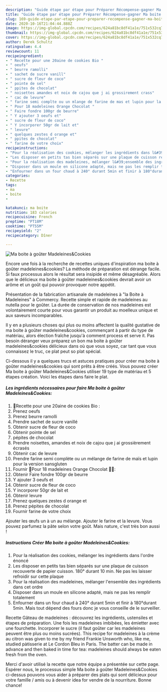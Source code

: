 ```yaml
---
description: "Guide étape par étape pour Préparer Récompense-gagner Ma boite à goûter Madeleines&amp;amp;Cookies"
title: "Guide étape par étape pour Préparer Récompense-gagner Ma boite à goûter Madeleines&amp;amp;Cookies"
slug: 169-guide-etape-par-etape-pour-preparer-recompense-gagner-ma-boite-a-gouter-madeleines-and-amp-cookies
date: 2020-10-16T21:04:44.888Z
image: https://img-global.cpcdn.com/recipes/624a81bc8df41a1e/751x532cq70/ma-boite-a-gouter-madeleinescookies-photo-principale-de-la-recette.jpg
thumbnail: https://img-global.cpcdn.com/recipes/624a81bc8df41a1e/751x532cq70/ma-boite-a-gouter-madeleinescookies-photo-principale-de-la-recette.jpg
cover: https://img-global.cpcdn.com/recipes/624a81bc8df41a1e/751x532cq70/ma-boite-a-gouter-madeleinescookies-photo-principale-de-la-recette.jpg
author: Derek Schultz
ratingvalue: 4.4
reviewcount: 11
recipeingredient:
- " Recette pour une 20aine de cookies Bio "
- " oeufs"
- " beurre ramolli"
- " sachet de sucre vanill"
- " sucre de fleur de coco"
- " pointe de sel"
- " ppites de chocolat"
- " noisettes amandes et noix de cajou que j ai grossirement crass"
- " cac de levure"
- " farine semi complte ou un mlange de farine de mas et lupin pour la version sansgluten"
- " Pour 18 madeleines Orange Chocolat "
- " Faire fondre 100gr de beurre"
- " Y ajouter 3 oeufs et"
- " sucre de fleur de coco"
- " Y incorporer 50gr de lait et"
- " levure"
- " quelques zestes d orange et"
- " ppites de chocolat"
- " farine de votre choix"
recipeinstructions:
- "Pour la réalisation des cookies, mélanger les ingrédients dans l&#39;ordre énoncé"
- "Les disposer en petits tas bien séparés sur une plaque de cuisson recouverte de papier cuisson. 180° durant 10 min. Ne pas les laisser refroidir sur cette plaque"
- "Pour la réalisation des madeleines, mélanger l&#39;ensemble des ingrédients dans cet ordre"
- "Disposer dans un moule en silicone adapté, mais ne pas les remplir totalement"
- "Enfourner dans un four chaud à 240° durant 5min et finir à 180°durant 5min. Mais tout dépend des fours donc je vous conseille de le surveiller."
categories:
- Recette
tags:
- ma
- boite
- 

katakunci: ma boite  
nutrition: 183 calories
recipecuisine: French
preptime: "PT18M"
cooktime: "PT55M"
recipeyield: "2"
recipecategory: Dîner

---
```



![Ma boite à goûter Madeleines&amp;Cookies](https://img-global.cpcdn.com/recipes/624a81bc8df41a1e/751x532cq70/ma-boite-a-gouter-madeleinescookies-photo-principale-de-la-recette.jpg)

Encore une fois à la recherche de recettes uniques d'inspiration ma boite à goûter madeleines&amp;cookies? La méthode de préparation est dérange facile. Si faux processus alors le résultat sera insipide et même désagréable. Alors que le délicieux ma boite à goûter madeleines&amp;cookies devrait avoir un arôme et un goût qui pouvoir provoquer notre appétit.

Présentation de la fabrication artisanale de madeleines à &#34;la Boite à Madeleines&#34; à Commercy. Recette simple et rapide de madeleines au nutella pour le goûter. La durée de conservation de nos madeleines est volontairement courte pour vous garantir un produit au moelleux unique et aux saveurs incomparables.

Il y en a plusieurs choses qui plus ou moins affectent la qualité gustative de ma boite à goûter madeleines&amp;cookies, commençant à partir du type de matériau, alors élection fraîche jusqu'à comment process et serve it. Pas besoin déranger veux préparez un bon ma boite à goûter madeleines&amp;cookies délicieux dans où que vous soyez, car tant que vous connaissez le truc, ce plat peut so plat spécial.


Ci-dessous il y a quelques trucs et astuces pratiques pour créer ma boite à goûter madeleines&amp;cookies qui sont prêts à être créés. Vous pouvez créer Ma boite à goûter Madeleines&amp;Cookies utiliser 19 type de matériau et 5 étapes création. Voici les étapes dans faire le plat.

<!--inarticleads1-->

##### Les ingrédients nécessaires pour faire Ma boite à goûter Madeleines&amp;Cookies:

1.   📌Recette pour une 20aine de cookies Bio :
1. Prenez  oeufs
1. Prenez  beurre ramolli
1. Prendre  sachet de sucre vanillé
1. Obtenir  sucre de fleur de coco
1. Obtenir  pointe de sel
1.   pépites de chocolat
1. Prendre  noisettes, amandes et noix de cajou que j ai grossièrement écrasés
1. Obtenir  cac de levure
1. Prendre  farine semi complète ou un mélange de farine de maïs et lupin pour la version sansgluten
1. Fournir  📌Pour 18 madeleines Orange Chocolat 🍊🍫:
1. Obtenir  Faire fondre 100gr de beurre
1.   Y ajouter 3 oeufs et
1. Obtenir  sucre de fleur de coco
1.   Y incorporer 50gr de lait et
1. Obtenir  levure
1. Prenez  quelques zestes d orange et
1. Prenez  pépites de chocolat
1. Fournir  farine de votre choix


Ajouter les œufs un à un au mélange. Ajouter le farine et la levure. Vous pouvez parfumez la pâte selon votre goût. Mais nature, c&#39;est très bon aussi ! 

<!--inarticleads2-->

##### Instructions Créer Ma boite à goûter Madeleines&amp;Cookies:

1. Pour la réalisation des cookies, mélanger les ingrédients dans l&#39;ordre énoncé
1. Les disposer en petits tas bien séparés sur une plaque de cuisson recouverte de papier cuisson. 180° durant 10 min. Ne pas les laisser refroidir sur cette plaque
1. Pour la réalisation des madeleines, mélanger l&#39;ensemble des ingrédients dans cet ordre
1. Disposer dans un moule en silicone adapté, mais ne pas les remplir totalement
1. Enfourner dans un four chaud à 240° durant 5min et finir à 180°durant 5min. Mais tout dépend des fours donc je vous conseille de le surveiller.


Recette Gâteau de madeleines : découvrez les ingrédients, ustensiles et étapes de préparation. Une fois les madeleines imbibées, les émietter avec une fourchette. Incorporer le sucre (il faut goûter car les madeleines peuvent être plus ou moins sucrées). This recipe for madeleines à la crème au citron was given to me by my friend Frankie Unsworth who, like me, studied pàtisserie at Le Cordon Bleu in Paris. The batter can be made in advance and then baked in time for tea: madeleines should always be eaten fresh from the oven. 


Merci d'avoir utilisé la recette que notre équipe a présentée sur cette page. Espérer nous, le processus simple Ma boite à goûter Madeleines&amp;Cookies ci-dessus pouvons vous aider à préparer des plats qui sont délicieux pour votre famille / amis ou à devenir idea for vendre de la nourriture. Bonne chance!
